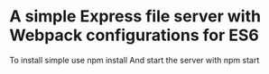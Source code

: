 # A simple Express file server with Webpack configurations for ES6
To install simple use
npm install
And start the server with 
npm start
